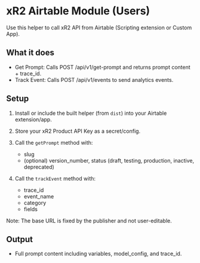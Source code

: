 # xR2 Airtable Module (Users)

Use this helper to call xR2 API from Airtable (Scripting extension or Custom App).

## What it does
- Get Prompt: Calls POST /api/v1/get-prompt and returns prompt content + trace_id.
- Track Event: Calls POST /api/v1/events to send analytics events.

## Setup
1. Install or include the built helper (from `dist`) into your Airtable extension/app.
2. Store your xR2 Product API Key as a secret/config.
3. Call the `getPrompt` method with:
   - slug
   - (optional) version_number, status (draft, testing, production, inactive, deprecated)

4. Call the `trackEvent` method with:
   - trace_id
   - event_name
   - category
   - fields

Note: The base URL is fixed by the publisher and not user-editable.

## Output
- Full prompt content including variables, model_config, and trace_id.
